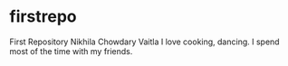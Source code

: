 # firstrepo
First Repository
Nikhila Chowdary Vaitla
I love cooking, dancing.
I spend most of the time with my friends.
